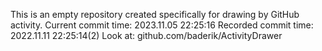 This is an empty repository created specifically for drawing by GitHub activity.
Current commit time: 2023.11.05 22:25:16
Recorded commit time: 2022.11.11 22:25:14(2)
Look at: github.com/baderik/ActivityDrawer
